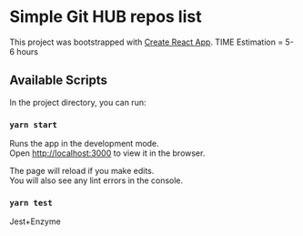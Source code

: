 # Simple Git HUB repos list

This project was bootstrapped with [Create React App](https://github.com/facebook/create-react-app).
TIME Estimation = 5-6 hours

## Available Scripts

In the project directory, you can run:

### `yarn start`

Runs the app in the development mode.\
Open [http://localhost:3000](http://localhost:3000) to view it in the browser.

The page will reload if you make edits.\
You will also see any lint errors in the console.

### `yarn test`
Jest+Enzyme





